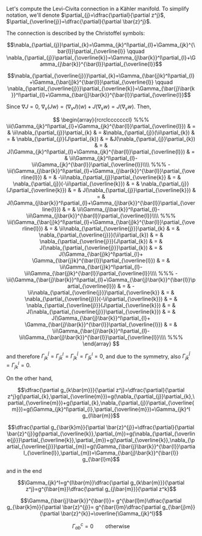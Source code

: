 Let's compute the Levi-Civita connection in a Kähler manifold. To simplify notation, we'll denote $\partial_{j}=\dfrac{\partial}{\partial z^j}$, $\partial_{\overline{j}}=\dfrac{\partial}{\partial \bar{z}^j}$.

The connection is described by the Christoffel symbols:

$$\nabla_{\partial_{j}}\partial_{k}=\Gamma_{jk}^l\partial_{l}+\Gamma_{jk}^{\bar{l}}\partial_{\overline{l}} \qquad \nabla_{\partial_{j}}\partial_{\overline{k}}=\Gamma_{j\bar{k}}^l\partial_{l}+\Gamma_{j\bar{k}}^{\bar{l}}\partial_{\overline{l}}$$

$$\nabla_{\partial_{\overline{j}}}\partial_{k}=\Gamma_{\bar{j}k}^l\partial_{l}+\Gamma_{\bar{j}k}^{\bar{l}}\partial_{\overline{l}} \qquad \nabla_{\partial_{\overline{j}}}\partial_{\overline{k}}=\Gamma_{\bar{j}\bar{k}}^l\partial_{l}+\Gamma_{\bar{j}\bar{k}}^{\bar{l}}\partial_{\overline{l}}$$

Since $\nabla J=0$, $\nabla_v(Jw)=(\nabla_v J)(w)+J(\nabla_v w)=J(\nabla_v w)$. Then,

$$
\begin{array}{rcrclcccccccl}
%%%
\ii(\Gamma_{jk}^l\partial_{l}+\Gamma_{jk}^{\bar{l}}\partial_{\overline{l}}) & = & \ii\nabla_{\partial_{j}}\partial_{k} & = &\nabla_{\partial_{j}}(\ii\partial_{k}) & = & \nabla_{\partial_{j}}(J\partial_{k}) & = &J(\nabla_{\partial_{j}}\partial_{k}) & = & J(\Gamma_{jk}^l\partial_{l}+\Gamma_{jk}^{\bar{l}}\partial_{\overline{l}}) & = & \ii\Gamma_{jk}^l\partial_{l}-\ii\Gamma_{jk}^{\bar{l}}\partial_{\overline{l}}\\\\
%%%
-\ii(\Gamma_{j\bar{k}}^l\partial_{l}+\Gamma_{j\bar{k}}^{\bar{l}}\partial_{\overline{l}}) & = & -\ii\nabla_{\partial_{j}}\partial_{\overline{k}} & = & \nabla_{\partial_{j}}(-\ii\partial_{\overline{k}}) & = & \nabla_{\partial_{j}}(J\partial_{\overline{k}}) & = & J(\nabla_{\partial_{j}}\partial_{\overline{k}}) & = & J(\Gamma_{j\bar{k}}^l\partial_{l}+\Gamma_{j\bar{k}}^{\bar{l}}\partial_{\overline{l}}) & = & \ii\Gamma_{j\bar{k}}^l\partial_{l}-\ii\Gamma_{j\bar{k}}^{\bar{l}}\partial_{\overline{l}}\\\\
%%%
\ii(\Gamma_{\bar{j}k}^l\partial_{l}+\Gamma_{\bar{j}k}^{\bar{l}}\partial_{\overline{l}}) & = & \ii\nabla_{\partial_{\overline{j}}}\partial_{k} & = & \nabla_{\partial_{\overline{j}}}(\ii\partial_{k}) & = & \nabla_{\partial_{\overline{j}}}(J\partial_{k}) & = & J(\nabla_{\partial_{\overline{j}}}\partial_{k}) & = & J(\Gamma_{\bar{j}k}^l\partial_{l}+ \Gamma_{\bar{j}k}^{\bar{l}}\partial_{\overline{l}}) & = & \ii\Gamma_{\bar{j}k}^l\partial_{l}-\ii\Gamma_{\bar{j}k}^{\bar{l}}\partial_{\overline{l}}\\\\
%%%
-\ii(\Gamma_{\bar{j}\bar{k}}^l\partial_{l}+\Gamma_{\bar{j}\bar{k}}^{\bar{l}}\partial_{\overline{l}}) & = & -\ii\nabla_{\partial_{\overline{j}}}\partial_{\overline{k}} & = & \nabla_{\partial_{\overline{j}}}(-\ii\partial_{\overline{k}}) & = & \nabla_{\partial_{\overline{j}}}(J\partial_{\overline{k}}) & = & J(\nabla_{\partial_{\overline{j}}}\partial_{\overline{k}}) & = & J(\Gamma_{\bar{j}\bar{k}}^l\partial_{l}+ \Gamma_{\bar{j}\bar{k}}^{\bar{l}}\partial_{\overline{l}}) & = & \ii\Gamma_{\bar{j}\bar{k}}^l\partial_{l}-\ii\Gamma_{\bar{j}\bar{k}}^{\bar{l}}\partial_{\overline{l}}\\\\
%%%
\end{array}
$$

and therefore $\Gamma_{jk}^{\bar{l}}=\Gamma_{j\bar{k}}^l=\Gamma_{\bar{j}k}^{\bar{l}}=\Gamma_{\bar{j}\bar{k}}^l=0$, and due to the symmetry, also $\Gamma_{j\bar{k}}^{\bar{l}}=\Gamma_{\bar{j}k}^{l}=0$.

On the other hand, 

$$\dfrac{\partial g_{k\bar{m}}}{\partial z^j}=\dfrac{\partial}{\partial z^j}g(\partial_{k},\partial_{\overline{m}})=g(\nabla_{\partial_{j}}\partial_{k},\partial_{\overline{m}})+g(\partial_{k},\nabla_{\partial_{j}}\partial_{\overline{m}})=g(\Gamma_{jk}^l\partial_{l},\partial_{\overline{m}})=\Gamma_{jk}^l g_{l\bar{m}}$$

$$\dfrac{\partial g_{\bar{k}m}}{\partial \bar{z}^{j}}=\dfrac{\partial}{\partial \bar{z}^{j}}g(\partial_{\overline{k}},\partial_{m})=g(\nabla_{\partial_{\overline{j}}}\partial_{\overline{k}},\partial_{m})+g(\partial_{\overline{k}},\nabla_{\partial_{\overline{j}}}\partial_{m})=g(\Gamma_{\bar{j}\bar{k}}^{\bar{l}}\partial_{\overline{l}},\partial_{m})=\Gamma_{\bar{j}\bar{k}}^{\bar{l}} g_{\bar{l}m}$$

and in the end

$$\Gamma_{jk}^l=g^{l\bar{m}}\dfrac{\partial g_{k\bar{m}}}{\partial z^j}=g^{l\bar{m}}\dfrac{\partial g_{j\bar{m}}}{\partial z^k}$$

$$\Gamma_{\bar{j}\bar{k}}^{\bar{l}}= g^{\bar{l}m}\dfrac{\partial g_{\bar{k}m}}{\partial \bar{z}^{j}}= g^{\bar{l}m}\dfrac{\partial g_{\bar{j}m}}{\partial \bar{z}^{k}}=\overline{\Gamma_{jk}^l}$$ 

$$\Gamma_{ab}^c=0\qquad\text{otherwise}$$